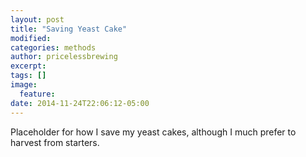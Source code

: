 ```yaml
---
layout: post
title: "Saving Yeast Cake"
modified:
categories: methods
author: pricelessbrewing
excerpt:
tags: []
image:
  feature:
date: 2014-11-24T22:06:12-05:00
---
```


Placeholder for how I save my yeast cakes, although I much prefer to harvest from starters. 